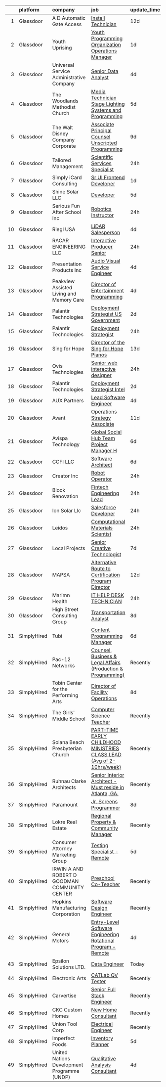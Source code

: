 

|    | platform    | company                                       | job                                                                                                                                                                                                                                                                                                                                                                                                                                                                                                                                                                                                                                                                                                                                                                                                                                                                                                                                                                                                                                                                                                                                                                                                                                                                                                                                                                            | update_time   | location           |
|---:|:------------|:----------------------------------------------|:-------------------------------------------------------------------------------------------------------------------------------------------------------------------------------------------------------------------------------------------------------------------------------------------------------------------------------------------------------------------------------------------------------------------------------------------------------------------------------------------------------------------------------------------------------------------------------------------------------------------------------------------------------------------------------------------------------------------------------------------------------------------------------------------------------------------------------------------------------------------------------------------------------------------------------------------------------------------------------------------------------------------------------------------------------------------------------------------------------------------------------------------------------------------------------------------------------------------------------------------------------------------------------------------------------------------------------------------------------------------------------|:--------------|:-------------------|
|  1 | Glassdoor   | A D Automatic Gate Access                     | [Install Technician](https://www.glassdoor.com/partner/jobListing.htm?pos=123&ao=1110586&s=58&guid=00000182627fc4019adf16d58bd70a6d&src=GD_JOB_AD&t=SR&vt=w&ea=1&cs=1_b8b805e9&cb=1659509917150&jobListingId=1008020092962&cpc=D01F56F24F237C35&jrtk=3-0-1g9h7vh1a2jq8001-1g9h7vh1rih6j800-3c6a8b0579b8cda6--6NYlbfkN0C2lBC5aHR3KHRWNGtrUqsP20OqZ4HgJjdA_70_qPga67KnNcC8fU6xtignYEBEZDjno73EhONzNUZJs0896e1mMEzaosnYD0zjxxjFf1F9sBFH6EO-uLrKqGHSL9H3eh_ubR4vyd-Lxqk9OLnASDvNilf3WC0MbuEXhXesZlcbo3vgtDG2Rwm6544fJo5PKJrSkPsJSzYnWJfAsG5A2jqRat-IRUefU-2QHnJL_5ktdJFS7InddUBuLbRdf1XE8d-EmL5l8gt1KF1daqqnHjYXISkANBg0SvxuzvBY6s4C_mZY0o21aIBI2jz4ld3AJV3geNQyfP2iTFegScw-tY4Jn293NJgYw__VbU5brQmqtZNhSLdd0zzsaRI3MqmEYnwlK2yHE7iIC0ATsZE_mFaaQAQMdsiDuMXMPw02ymTrrdLlIHyh8b-C0Q-gd7oBgiGv4pk0RKJC8BEdAG19VbK14L2uG06uGmE8pfT_7CBePMtU5Lj9z_b6xea-k3CXtGg%3D)                                                                                                                                                                                                                                                                                                                                                                                                                                                                                                                    | 12d           | Redwood City, CA   |
|  2 | Glassdoor   | Youth Uprising                                | [Youth Programming   Organization Operations Manager](https://www.glassdoor.com/partner/jobListing.htm?pos=120&ao=1110586&s=58&guid=00000182627fc4019adf16d58bd70a6d&src=GD_JOB_AD&t=SR&vt=w&ea=1&cs=1_de3ebfd7&cb=1659509917149&jobListingId=1008043477150&cpc=8AC01DCC8FF2DC38&jrtk=3-0-1g9h7vh1a2jq8001-1g9h7vh1rih6j800-cf76fa74ba1722bc--6NYlbfkN0Bo_CM2a8GgFIiw_-9fb5ug3xmG_MFCzpxBl7ntROtVZY8vaamdbhFsrSRPak_M8mo1uHaerlO33HVM6UwwhmOR-KcDibore0V6s_mXiwv86DuIG7pNa3kYdmu0woNPc8C2zlS7HNnoNVSUiQNq5OZSe-zoVbtbczaQKi_6-82uD989y0ANBnHZa1Ar1uWsJcz77eRkWDKbgzHwaNyC-vgFtyw0yoKnbAH0OfIhJaTHCdaAJM83i-xI8Nnj0o0BNUVs9YTTq6M7mbWyFzkPwcIVrFSHfdDRrjR4c4FiEz1ryuXQVQD1gx9SwPsFAZBp8jZPpWIyWYsS7rmk9kPieFS4UTU1bRqrSd7sJzbLlTWGS6r-AvAGQpbP-mRwk6HDkUWHySp3YXLc5GoHTkV2aofAFxP-ypkQ69EloA15ghE-2dLU7k5SUkyy9814YQps_zohl6c_EdnGkYhBlZ4VyE4hmdi4BVQqmsqW_DGW3pboEu7jLimCeti2EXBWf1DD891gidA0ZOIyBQh1F9hIy4iHVE-bv7tHK4CpTvPAJYt4LA%3D%3D)                                                                                                                                                                                                                                                                                                                                                                                                                                     | 1d            | Oakland, CA        |
|  3 | Glassdoor   | Universal Service Administrative Company      | [Senior Data Analyst](https://www.glassdoor.com/partner/jobListing.htm?pos=124&ao=1110586&s=58&guid=00000182627fc4019adf16d58bd70a6d&src=GD_JOB_AD&t=SR&vt=w&ea=1&cs=1_724fd857&cb=1659509917150&jobListingId=1008038034724&cpc=0A88B0016E52E137&jrtk=3-0-1g9h7vh1a2jq8001-1g9h7vh1rih6j800-70a828d303e25a71--6NYlbfkN0AxWJaOxup1ltRTNb35l0jS0mHaW0x_KxLb3n8oTaWcCUWa4D1v1sOX95LNX-T9O7vwodMkNkhOW_pS-_enX2JA8GlFV_P6GRKMLPqhM5DkDHdhp8UO8PAy6hBACE72pCOLyQLVfCSeyQVJFrJFuQjcdt-aYuST9uc-hn1wWtfMKTHVc3tCn2Xdq_aFzDgV3_QE9VIKNKstQmvrL67N4Ez_ka-D70VOxFQi96pOicdcTWNYZ1juC-1v3wzysAhsNtMHozbuI6gYA3Jwj4rVlZo13XzIXxAs4dDAT4hRopxDK-_qDQvQISvgajagkgg9duGbljVo4OY05kfTH-ZYMttkFuAFfcS3g3a_qjhlEagNwXlf_EI3sMPJH3I1odiKr3uoWUZhWk9oWQmB3M7GkyOpKaRdnfoxhxygbeRqES4S6dcG_YtowHIdvz7uY9XNAHOI8r1i_GoKEr23SzX71epeQg4O9l3nWNeqqEhTINaCandCrbslzCMGWGxKhvNFSCiC-TxYpFzsrw%3D%3D)                                                                                                                                                                                                                                                                                                                                                                                                                                                                                                     | 4d            | Washington, DC     |
|  4 | Glassdoor   | The Woodlands Methodist Church                | [Media Technician  Stage Lighting Systems and Programming](https://www.glassdoor.com/partner/jobListing.htm?pos=104&ao=1110586&s=58&guid=00000182627fc4019adf16d58bd70a6d&src=GD_JOB_AD&t=SR&vt=w&ea=1&cs=1_01d9d8f9&cb=1659509917147&jobListingId=1008035939359&cpc=7F162D03C43CC24C&jrtk=3-0-1g9h7vh1a2jq8001-1g9h7vh1rih6j800-3c3781e66ea6b24f--6NYlbfkN0A69rog3wbhWlyMHNNLi-MurwGnyV1Ihjohzov-eYlItR9pV6sQMZqKFFEsh3qCktl3fmdIML9cSYDZ7hGpvIJe6_rY0T5d_h49_rGN4cQeS8TyLhMqU0kt19N61CYvUVDRqQ_suTnFiJlqjTRPBFDNrIngQGTojrNfEHuOXaMdI2_o5YpXbbCfY67fqxQPcyMvoGyXtwRlRXziYSmfoTaqui-mnTLo8lxud_RbbUCBDxwqs19hQFJ4ceN-Q7NkpIUz4dzffflK44p0rIilh4kAdbI8x8Z3c3DIrFfthfq-5n-wprlGKEYtNP_mVNmxWMwAcH42u4lzC_13qfyI8pz56M0mvClgKlR4gaBdX0QN9X9JT9SlxjysOf1hOSrwbOz6ZNnlIuPo1gqmpxnhv8EmJxx5U-lC3CHxxOOocVUejDKxx-q9Les9ybqH1ofEjTvUQbB2UF14S7cxRIK8V9wFI9miGC0rmRt7lKUwJFb7Hep9xRn8t5ePGrNV0CSoFAoEE8BAYBNnQW3ikPFCzxST57h7pXf3vnC1uwJa-dFDtQz8x_x-952IS7Q9uRZFxjM%3D)                                                                                                                                                                                                                                                                                                                                                                                                              | 5d            | Spring, TX         |
|  5 | Glassdoor   | The Walt Disney Company  Corporate            | [Associate Principal Counsel  Unscripted Programming](https://www.glassdoor.com/partner/jobListing.htm?pos=130&ao=1110586&s=58&guid=00000182627fc4019adf16d58bd70a6d&src=GD_JOB_AD&t=SR&vt=w&cs=1_b446a37e&cb=1659509917150&jobListingId=1008026161307&cpc=AF1E4A3695F490BE&jrtk=3-0-1g9h7vh1a2jq8001-1g9h7vh1rih6j800-9abefdf2b4f56b03--6NYlbfkN0DAFTyt7pbDCC2JPO79CSdi1dIb81yjczP5qsKcZIxgiYm3-7g-689UEQatzShMJRWvqsjrW1bzG61LvsDhXMQgAJPL14pvv-BWxg3ghOB_mYdqFhNLO4TxOKWEp_XZzdRlR2WnlhOU_NbZJnAAmnk61e1M6BXN5tb1mL4k4pITkLs4u6sU9FdejNxpF25G-dCA-2jFAr0Lbcxu3sWhZK7HXwjvdCACTEMuZsdumYfcwq0XLlIjmufli9eww7OYwC2l7z_boDTmev9YC4vradpSSV_CJhUH5tiC7NGv-8B0rKr4pr0o14Vjfhh8VJi9Pu1ZMzgL4wsiZMcaNeoT8dxj2_F3IEXl1wl7zrCqwzhV6oRUJKjPA4Rv_7jRe0I49cDwUhlDY79jjBi18CTavmU_veRsz8lO8SHAKOvZYQ-A_CocDbLRKo7whI8wzSIkDMU%3D)                                                                                                                                                                                                                                                                                                                                                                                                                                                                                                                                                        | 9d            | Burbank, CA        |
|  6 | Glassdoor   | Tailored Management                           | [Scientific Services Specialist](https://www.glassdoor.com/partner/jobListing.htm?pos=116&ao=1110586&s=58&guid=00000182627fc4019adf16d58bd70a6d&src=GD_JOB_AD&t=SR&vt=w&ea=1&cs=1_a8994742&cb=1659509917149&jobListingId=1008047567297&cpc=BFE8C4BF51BDD557&jrtk=3-0-1g9h7vh1a2jq8001-1g9h7vh1rih6j800-2c28395d2e72cdf3--6NYlbfkN0DI_pqscLjs9LkB0jlO39g2s8RE9SCHTdataN4HV1TulM7Ds4Lr1PIsj8PKDgrJ92rO_jHlqNmsrTbYUSuqFEaWPvSl1RIbl4eBSbMv6eE60mDjloOP5rrMiyPoI_ARNJaJlUR-A58A3G6TMqF4nnJ5aP0y02xqAjpQ7U7hI842Tjc1nPXio7l6GNfZIuTtz9m706aZDQatEGqLOqk55q52Fle6CVrNCy0ZMxQvHcurIPdxA2QYJKtQN97QKfjICBDgoL4-dmXUuSzAxMpTklaE-TX62wYQtyV5B_arEKVDljVJnmorljCoqzu5Now_C8Uvks3AgHvk7X_gGABYQl4hqWAWbMnSd0Vhms4uuudBFrym7-aPlWXQb1P4sHr17opQAPYWRx6n-FQx2YlX4SnB8p8WRl0p0hGRRCo0pPqATsvOrhyFMVwkbWfGy1yPGVxtPOUdVTwaEs1V-iYDAYyYKgitrPQeDFdNHxO4lC0hQbYvC8tnP--NfDDIyuIcncMgQUSOS6yV6oTn8bTEVwcAfYj5EBPEzEbeQySdSk-nrg%3D%3D)                                                                                                                                                                                                                                                                                                                                                                                                                                                          | 24h           | Norwood, MA        |
|  7 | Glassdoor   | Simply iCard Consulting                       | [Sr  UI  Frontend Developer](https://www.glassdoor.com/partner/jobListing.htm?pos=129&ao=1110586&s=58&guid=00000182627fc4019adf16d58bd70a6d&src=GD_JOB_AD&t=SR&vt=w&ea=1&cs=1_34bb7ec0&cb=1659509917150&jobListingId=1008044851554&cpc=84DBBAA61F05C438&jrtk=3-0-1g9h7vh1a2jq8001-1g9h7vh1rih6j800-36fd54b98f5eff51--6NYlbfkN0CdcVd3SDA1nO7RkKTAACmPV4xEt72Vls8LI2dqcgyOeKwvX5o6H4TlZ903e84lFFpyHHbiNT6PRAX_cQk6aVXNxTV3ozcTfkwC00XgFAU7ZrDQJVmHi2eEEP5mHQLWPTM-LMMkYklmA59eT7VCEM-Y-wcq2Ik3mvBQxPd7RTaaSu1b3EaMyLhGv2y5z2-s7B_sAL42k7ZF-42HNwkZ7uA92EffrGbvBcKYVwBTaY2nppMj2NxeAFvnI9PScazt_Cb71oTYqUNos1zHaUYwSAi1Hhhbd3v6wTFPovL7bLa7w1DViC8Qm7lsvx14X5vOcfitD4CJhJ9hQkgx8AYccLaWTvJkIkz1o-zc8X9ruE-1CEO-RnpUcT--fOW9ozVKkN0aCZVe7tissoQlbB7-WpyjX7ibl0wDRbwfbLfsm2HLyrqHjegEVAdpVHDQt9XSwxD-JaD0zqSbSxW4WwpZGdQ7ww33jNarbUO1uacOL22UkBKkDTgvbUsarDjfJpquk7A%3D)                                                                                                                                                                                                                                                                                                                                                                                                                                                                                                            | 1d            | Remote             |
|  8 | Glassdoor   | Shine Solar  LLC                              | [Developer](https://www.glassdoor.com/partner/jobListing.htm?pos=111&ao=1110586&s=58&guid=00000182627fc4019adf16d58bd70a6d&src=GD_JOB_AD&t=SR&vt=w&ea=1&cs=1_dcf1f602&cb=1659509917148&jobListingId=1008035838005&cpc=BE7ED86EB2F099E4&jrtk=3-0-1g9h7vh1a2jq8001-1g9h7vh1rih6j800-1c252224286639d7--6NYlbfkN0ASjmKFbQI1JIXg6QpvtwSoE6rrkMr5iJeH5QLTPbtYrrbmmlFZbYbqLJoJHkyZeGlzZbl2AQeGhZY-mxeP5OYHqEfg-cTdpkvKJes3fIfbxkmMwbPU1AL7SEZLw63UPoLQ85jOdtOjinQBpB7QxsBiSAfAL6u4-y9CQaCatcisY_w0K2SR0X89AicrObh-mISjyegRtM7lB_myDjhOfh9L5Uc1LDYISLNpWaGTT94G7gl9pnYMr_et7uPhDhQ4tExy8xUjL4AJMUjyCnHIZoks9fyzlePy2W9rMHhwOeFyo0CHk-zsZ3d-PLlaLbOYl5G_9O5RWZJ5_u03Oy4_TGIShiNFCQT6wOvE49MYZ0RcybNFrKnpFdJ-tY5bKb0B5LS8FRYD1sQDtofMcuy9AxG1qugOEUIZyKsrj2bH6VuukMgNi-iVNPFvIUK-2sO_AprhVEb6oXbTpht3LXrzVsDBHLXSr6U91sUOznaYlsHt-_I4GAwTk4Uk)                                                                                                                                                                                                                                                                                                                                                                                                                                                                                                                                           | 5d            | Rogers, AR         |
|  9 | Glassdoor   | Serious Fun After School  Inc                 | [Robotics Instructor](https://www.glassdoor.com/partner/jobListing.htm?pos=127&ao=1110586&s=58&guid=00000182627fc4019adf16d58bd70a6d&src=GD_JOB_AD&t=SR&vt=w&ea=1&cs=1_af3ad017&cb=1659509917150&jobListingId=1008047383975&cpc=A938E184CF850189&jrtk=3-0-1g9h7vh1a2jq8001-1g9h7vh1rih6j800-158ac24364a28c3a--6NYlbfkN0CDsY-q7dvag5XjP_DEKFFqcl2CAeA-SUrvU4O-kQ0gCzReApukiskO_ImZQ8bslZgCEVIEPoP4B38Grn1Xuoa2yhM5Ha6DMfOO5pVMeRjTCG2xyvlDn2uLUFM6YENDfnjW37zEVudoY4bOzRjlLkiSX3iUpATXl_cHu7VuA5VrA23YYdLTytLynSc5uQ3HyIyXVs1OlFvQcOynCbrFdS4n5sAvySavFz36EOu4NcelPUBRRhaMyl4YV6vPKlxbRWTzcVPYYZSySOORaibWTIOvW90zHmpNMIqUB09a_0xwCTJ09e-YvcU6796Av-X_EJSsddpzyjZqO3iuUd0T-bgRtWK7OupPcXgp5scxD9MNuinHICogJeb2GmuQrUMxCRZHDnYnfM_0Jcx6KerqPsqQWeEYNZqLBdv14RJLQ0Iym6M5NlXqCdsTv-UtmbfSUzfxMyZ4AA1JskzB2t54xecrcDaQ67yLxGSWfjaBSuNpGFvRyZPitquuLM_YkFWgagq_CD9gFkjTBg%3D%3D)                                                                                                                                                                                                                                                                                                                                                                                                                                                                                                     | 24h           | Queens Village, NY |
| 10 | Glassdoor   | Riegl USA                                     | [LiDAR Salesperson](https://www.glassdoor.com/partner/jobListing.htm?pos=103&ao=1110586&s=58&guid=00000182627fc4019adf16d58bd70a6d&src=GD_JOB_AD&t=SR&vt=w&ea=1&cs=1_e3c40368&cb=1659509917147&jobListingId=1008037652983&cpc=76F449EC3649FD14&jrtk=3-0-1g9h7vh1a2jq8001-1g9h7vh1rih6j800-f8fd80dd83c1b1e5--6NYlbfkN0CzcDFs8cjNZITHzPaspPYUdxCTppyanGLeq-qEeiOFHyq_4nHmCFgtSM0dxRo30Hx5No0XPUzyULVyOXyxx6YvUDiWeBqxFkzjKKDhDSOmwnyIFdMzd8rCdKhv4o7eazoPggrFtJ_N2mmnZCBn9MPVRckS_iepV08hfaAnKSfsnf7bhh9zQpgoboPJpwcRpkkWxYcJrV27REDGOrA2HCy-NZbmbSia8CzcUl0XHBdFJXnq1Nua8H2lKl-H1MG0nOV_AEdzh82YZKxvCbS1sE8cSZ1SWEzJTsQwlQ64crl3yHjn57-p1hBQV9CeokVwdqN4JyETzGf1BXOHAaZj-qAihjNRMAqdn6PLkhnZKpT0Y-OCT1fKjeG3Z1mlG9lC-hulCpEnJmfANCFY-7Jt7rfrF5kJ_MySj0wEJoqDXpHyjutfqbhf_EpR1P8n8G0_W6uou0Jvs-mgWqxhWndQp1vij0TNw_cpfrkLMGHQkQxOJxwFrll9sJScCzXwAkwSzgw%3D)                                                                                                                                                                                                                                                                                                                                                                                                                                                                                                                     | 4d            | Winter Garden, FL  |
| 11 | Glassdoor   | RACAR ENGINEERING LLC                         | [Interactive Producer   Senior](https://www.glassdoor.com/partner/jobListing.htm?pos=122&ao=1110586&s=58&guid=00000182627fc4019adf16d58bd70a6d&src=GD_JOB_AD&t=SR&vt=w&ea=1&cs=1_e5bc375b&cb=1659509917150&jobListingId=1008047990645&cpc=39721386339D0809&jrtk=3-0-1g9h7vh1a2jq8001-1g9h7vh1rih6j800-03f83b8a66f51556--6NYlbfkN0AxPkrTPsDcA4ai02pSBbiRRK0-Ba8d9G9mYfWaq0SB0fS36dcvke5hg31lpHKocpHM9zQiWpcyLQ0Bt-PXrOB5cyO-exnxLflPeOsfyAyR7wqRHr3pD01NOAkNm7tjQX4gLWvMru3fmS0rnem3x_i4gCh9e9HIKe7rgBnF8l7-LqScajB-F81OQFB8unR6aEjwaZmnucw1bWtM7Hm50Mukn_D0958xA6SKoRs4XApfRwyYKaMWdmR-r7uK8SrIokBK5ZwXrIhd6hYg1OkzmvsN-612tj2YsctIQQsryRBPSKfb1KT2bT-sGsdWyVRJF5-m1ZylL0NrYkEE2bgW_styOsFnf5fXhQUMvAb6Fp51XtscoFuPtT4kLzF_WFsYbIZW26aKSKEwB8vGeXvqrDn3Eysy1OahYtAd7tWcBr1201vnBQzwGeEPUcZDguaaHACFmEqGBVuSDHE0zbhfqAsggMlHDK-6wjZeKML76Kq_WwxASNnqHkO1GOb8M7tAt7pfeAHd75XNRg%3D%3D)                                                                                                                                                                                                                                                                                                                                                                                                                                                                                           | 24h           | Auburn Hills, MI   |
| 12 | Glassdoor   | Presentation Products Inc                     | [Audio Visual Service Engineer](https://www.glassdoor.com/partner/jobListing.htm?pos=110&ao=1110586&s=58&guid=00000182627fc4019adf16d58bd70a6d&src=GD_JOB_AD&t=SR&vt=w&ea=1&cs=1_33b2f7ac&cb=1659509917148&jobListingId=1008037742205&cpc=B4454408B5C4E155&jrtk=3-0-1g9h7vh1a2jq8001-1g9h7vh1rih6j800-7483a12ff3147225--6NYlbfkN0DukAwDndutArnS8OT3znlJ-TW2KpK_7rZjO0LfXc6UVBiO-8LSPHd9T5AQHH9FBC2Hia1M5AsGow7jNLPnixP_RiNXVt6lO1Ar-Vc-Whbz88lhJNklJkN-esYUaDKE3tk-hiefOhTUb5OdSkIsdlVRxD0jRmZeh12SCboATi7un9Q5PaXPWBAtbi8RLo2m_6SmkDCLXkTPfjUNGXUaEtG2xmIujtWLIqC4NzKQFUHKzrn0NwV6w1SGDSaCMO7FgO36ZSxBNw3z9WIlFyL3Ahg8a9qqHdXlz2GARNBoZroNtp2W18C7pEKbf1l1ay4LBZSRChwIIGjk2dPIeaOPFn6KE22tOqaxw8WFrux0XH-Nt-3bCFn6F_P_YO1WecHLigd1U4tj5r1dHLf4DhZGqy7mB0zX1uY0J05NAO0eIDyUe95IQAUpNGTYMlOgq8Z9viuFVYjLC1JIvwi6P0DZOve63GWbsA26ySo7rLA14YBjpP4qED-tMm5z645qf9FgK5_0vw2o49oTTKMlcdxqQH18)                                                                                                                                                                                                                                                                                                                                                                                                                                                                                       | 4d            | Los Angeles, CA    |
| 13 | Glassdoor   | Peakview Assisted Living and Memory Care      | [Director of Entertainment   Programming](https://www.glassdoor.com/partner/jobListing.htm?pos=125&ao=1110586&s=58&guid=00000182627fc4019adf16d58bd70a6d&src=GD_JOB_AD&t=SR&vt=w&ea=1&cs=1_0995548d&cb=1659509917150&jobListingId=1008037937765&cpc=036CEF58F9688075&jrtk=3-0-1g9h7vh1a2jq8001-1g9h7vh1rih6j800-8214173974a2fe59--6NYlbfkN0C9UPLgh-R3mmET07zpLuNN2EynznW5rvosXwjQjnD9Es17_ILsTlNGiK5_A8-Tm8syykFpNz0tAneRSBBiMIGyxHHJiKqzd6CsIEMCxj7EOZlehnunn5VvDUDPfwL3iyd0wxWliJcDsXiFGMM_dhLr-ygIEmZFaMqcEur4wX5yhk-KUkEIbvSKZ53fkMJkJ1ZRS3aL7qfKi-aTz8m4XGggEPxw9JSsh-U6sJycjCJczUEvbk0eAVwaa9hygVb3w15lHu4phVd1_6cGwqrz-0gNhcgEfG4ewi12WdSi8dgZHPwNVmvEOxWW6cT_b01VwXT_pZZC6VLCOulbm2ZW2adbkL8-A4aFmTOLfQtekKqO3Z3W-eo872p47Ogq_H0kAN_KFaNpSzagumsz1iQh7f4uxOvr-epChmt_zqlznKpwTmOAYc83RfrJoHAgwy5XqFN4bKk1QGDed5EiOt2yYAcPnTm7CovxLejwW6xC26M-rPnkkWAtifLwScCjp_fHD43u7RI2PDnm-dkuyGB93fYgOi8DTA0jL5_k_hM9Nh2-dyv7IM31VTp821jbyZ8LY--1zDOoS0SE9CU9bVRmgQxCYeYr5WWr7gk%3D)                                                                                                                                                                                                                                                                                                                                                                                               | 4d            | Aurora, CO         |
| 14 | Glassdoor   | Palantir Technologies                         | [Deployment Strategist   US Government](https://www.glassdoor.com/partner/jobListing.htm?pos=126&ao=1110586&s=58&guid=00000182627fc4019adf16d58bd70a6d&src=GD_JOB_AD&t=SR&vt=w&cs=1_2ebd5c34&cb=1659509917150&jobListingId=1008041781846&cpc=F1F9710DED3F09F8&jrtk=3-0-1g9h7vh1a2jq8001-1g9h7vh1rih6j800-fac169234b8df089--6NYlbfkN0Brd2bbJv--kwJLf5E6dthOUocw0FyT9949Kzz66cUevmgVuLUFWYj_oOBcuZnSDrMTUXpx3OjsEaxOhAd8-hZmIQymKduIsl-VsRNv2NWlPAff_WK4qzWLlWHAfli9LtuZvcy2vN5MoOX4q59zC_LtJRZStMJXU2noO_MZcBJyN0yIYvZ_eyQtxxE1OLa_OzKztZ7UaMGxYuORWuI-yynnVvNTgeZqkZl-73o-Sd6_p8F8tUWA80njDSDvLtG0p-m6EsYJKzSRzC5V0yLXPwg-N9kPl8SzodYI3r_So3iDjQ5TC7ogVm7aFKc8KxMhGfDihNtprWiK9necsmRb4atYpeaPWRz5Lmdu0tlBVNUHLKPTGt1C3B4XfRjpc7V0Si57ujAzfsEnj5ve9cahjTVkLs8EQG2P-h-V4fZJJSvIy0jMpO4nEJyfRe5T0w-W2vQ%3D)                                                                                                                                                                                                                                                                                                                                                                                                                                                                                                                                                                      | 2d            | Washington, DC     |
| 15 | Glassdoor   | Palantir Technologies                         | [Deployment Strategist](https://www.glassdoor.com/partner/jobListing.htm?pos=106&ao=1110586&s=58&guid=00000182627fc4019adf16d58bd70a6d&src=GD_JOB_AD&t=SR&vt=w&cs=1_bbcb4152&cb=1659509917147&jobListingId=1008046819208&cpc=3794EC2BC9A3BB0B&jrtk=3-0-1g9h7vh1a2jq8001-1g9h7vh1rih6j800-50d750c9572c751c--6NYlbfkN0Brd2bbJv--kwJLf5E6dthOUocw0FyT9949Kzz66cUevmgVuLUFWYj_oOBcuZnSDrMMxGoILZ36Vx7qCZjeM0NpWK1XxNWY-nJZvjTvFXlD0h3BJfuxR7SCrOiyGSjdTvZdIE0yUeqmY566zZgPPgruKhmiwBjHs_o_dBbX9IpN2HHl4EfYt6cE0xCzgGCoGyzeSUWyrvIYH8lNkVKxSv85l6zqhkM34lAvxWNHExs0JjB5dC4mmf70HZ_Sx4RTbHQuGyg2vYhbxnmrfzTVNwP1riPPwr2YoGA2jBYgWyNGA9xP9OQ_A-lKYjsEfq610USOLyI8QPgAScGELkKbkftCAu5ANrPV7QqvwoerzodMixJULdVomWW5U6QNpvNQdMxQnMFrfGdPUx7liT73EIXhJVdnlRjtH9yNgoQlV1NILrZbfbFRKw9bO1deJb_S4Mc%3D)                                                                                                                                                                                                                                                                                                                                                                                                                                                                                                                                                                                      | 24h           | Washington, DC     |
| 16 | Glassdoor   | Sing for Hope                                 | [Director of the Sing for Hope Pianos](https://www.glassdoor.com/partner/jobListing.htm?pos=108&ao=1110586&s=58&guid=00000182627fc4019adf16d58bd70a6d&src=GD_JOB_AD&t=SR&vt=w&ea=1&cs=1_564e10b5&cb=1659509917148&jobListingId=1008017393270&cpc=B7469C7A79480C49&jrtk=3-0-1g9h7vh1a2jq8001-1g9h7vh1rih6j800-ca6d49a00e9fa887--6NYlbfkN0CAfHXrmJVe5lfelMBu2aCoiJ4YvGmzvgw5vyZrlVgCWy2JJR7vRB-RExh6gy6EA3H79quSZEnPK1Ri886O49L-nkDtUE4VOm1X7M4_fDGxqUXZZs7X1vjzhstBCfFzqOEdSzW-QCxL6spfr_M36IiB23bEy3Asv3yNN7wWlKaQPdN-wPGV6swz_jJTLkDek4tlnt86ICrcPnzihbaI93uk7xDbgAVFG5OvYpLN_IEOMQtaIAv-3crmbYMVh1VlY-uCu0ppGryk54KOQ7dmwA3Cw7TcaUCkIdeHCZ2HjzEKfPiItO_HB9yYzU5r3lNVwI8iPKHJfEu8tM4W7CdNbcauNEHoxOKT6prhvjh0tkoNmM4rb5Me76Zm1rSGjCtXNjWZz3mDZ92SVKQiU68lV-zaz5ESsmOHSJFUl-9E1WfWxUl52nD-uLOS_wAI4RDtcbtNYehr9hKxq41IEoGHWX8SdHmxjazDPRk8wSxOr-EGS9cPiBbrgj-H_7NyVt2vK8IBxsdpaKfZ6A%3D%3D)                                                                                                                                                                                                                                                                                                                                                                                                                                                                                    | 13d           | New York, NY       |
| 17 | Glassdoor   | Ovis Technologies                             | [Senior web interactive designer](https://www.glassdoor.com/partner/jobListing.htm?pos=128&ao=1110586&s=58&guid=00000182627fc4019adf16d58bd70a6d&src=GD_JOB_AD&t=SR&vt=w&ea=1&cs=1_8b215646&cb=1659509917150&jobListingId=1008047821150&cpc=AF02A54CD0F60729&jrtk=3-0-1g9h7vh1a2jq8001-1g9h7vh1rih6j800-064934ca5a722668--6NYlbfkN0BAWPzMJeQsgw_Gn9QI1w0m94ENyfl2lnTKoWanLfvJ_CgcRP7isqiwrxH8b_UrLJzGt-iADoBBcw9BAby3eawkwVldU-wIHxKjxn4uHxRSR6l1y0uJtZLQ81gribIcf6aTKcI0UWuyNAuT0YImCpwur-Csr3DJ3RHNzDWwiBFPKa8B07hELOGTAqevJfWCm1RRSRBBqha60wySz-3PFwBWnkuhj2DlqhRhBEzloRZljmxhS_zNuES1z_fR23nTkIdTQkn4FMByzSdCuSMxSTYVkQueoYrCyzZ1SHhXf99OCWOI5rSEj52TYWKFtcKC8jOVhYDiKtbE3Y4GJxyLWAkFi6SOmsK23NoWJF5lD5FISw7Z76JAgNfBclQIAqemEivB6u8_tf7PsaMgb4DRV6gSOec9GRvLHax-rDLqjFjDm2f8fcRTJmDyzyHGWB80l3zGu-vjrTx5IwSLGbMKutLZUEWh2zX28yJES2H2u7Nvw5HynV8Y2UinuMbrXua0zg0E09OnBVt0NA%3D%3D)                                                                                                                                                                                                                                                                                                                                                                                                                                                                                         | 24h           | Remote             |
| 18 | Glassdoor   | Palantir Technologies                         | [Deployment Strategist   Intel](https://www.glassdoor.com/partner/jobListing.htm?pos=117&ao=1110586&s=58&guid=00000182627fc4019adf16d58bd70a6d&src=GD_JOB_AD&t=SR&vt=w&cs=1_762434e4&cb=1659509917149&jobListingId=1008041781873&cpc=9BAD89CD83072753&jrtk=3-0-1g9h7vh1a2jq8001-1g9h7vh1rih6j800-51a3679bb753de2e--6NYlbfkN0Brd2bbJv--kwJLf5E6dthOUocw0FyT9949Kzz66cUevmgVuLUFWYj_oOBcuZnSDrMTUXpx3OjsEXHw5VIIhqxEoUIgfHyrGG1a3K8dIOzlpf0xjfUUMUi5PFXkQ2s6KlYFIRdowm1RGy5P1S8D5eKtBTvU5hZpTGpN1L-4W9yeL4JGzQ68F29b87k_yh99j6Pk4nv87HPjECejEICCN-sfvcyc0DavC4tJ78hrZVcVIyprc_5amtwRObjAsRPqn0IGknxfBKB4skB-z45NK2BwtmqB0vU8Oqlhaa1PfZopmfHufvjQkXGoAWmi739aEpVsWzHMfnwFKXJREW3V0UD1HWM5aJsjs4o7mVDkNnpnEFW0YHfztowgLQoV27ztMyESUVlXTVd-LC3Z23TEVLzuKhTkDTMh8DF5WXyjFc78vwEjPS_bdFbXVnmujNwdiFM%3D)                                                                                                                                                                                                                                                                                                                                                                                                                                                                                                                                                                              | 2d            | Washington, DC     |
| 19 | Glassdoor   | AUX Partners                                  | [Lead Software Engineer](https://www.glassdoor.com/partner/jobListing.htm?pos=105&ao=1110586&s=58&guid=00000182627fc4019adf16d58bd70a6d&src=GD_JOB_AD&t=SR&vt=w&ea=1&cs=1_abee4ca0&cb=1659509917147&jobListingId=1008037856556&cpc=199F2CC81DD7B3E1&jrtk=3-0-1g9h7vh1a2jq8001-1g9h7vh1rih6j800-00736ac1f506410e--6NYlbfkN0CO3DEfAY9A68AIVwcxeRGvQUfeLcLgbZIyCfLEHxv2Sbs6hLhQot6-mayWuRtlPIlOAcJfq4E5ImCgC-AdMONWMecYL3nTHj3SV6b5RS30ivW4XhHR4JYTYRnAm1k8l01QdhnaLiQ2bLJKpXtqoig80W15NBKlSLzNXXjOcB1t6LIGEmpvmsFKakF7mN55j2zsUPC7-N5kGu4VHczYtIYt6A1zJWGumGCcehf480M5hT422L-qSUS2s_pXn7z4IkyZzfXTvMnBiu1lLF92AmCi3S9pPZwrjcdUDNNJGTyUY-g0sabQBmEc-aRAp4K1tFrI2j9YyCwL5AIQuVM6DpWFf9Bn_96mVqySMY2uCp2vxQCftAVbnuQY6MCIx73UxHvn51mGlQYwPeLXtoM75dA9hMT3C2VDe3MDVuRjY5MN3xb2DwwW0-Ek4YTBEgF7xZh2Lu6J1XYfIRJPnAJA1czzuilL66Q71HNv7k4DotDQEiJ5QVl-1G-c99oQd9yQkXdKo00QEYJtpg%3D%3D)                                                                                                                                                                                                                                                                                                                                                                                                                                                                                                  | 4d            | Kansas City, MO    |
| 20 | Glassdoor   | Avant                                         | [Operations Strategy Associate](https://www.glassdoor.com/partner/jobListing.htm?pos=102&ao=1110586&s=58&guid=00000182627fc4019adf16d58bd70a6d&src=GD_JOB_AD&t=SR&vt=w&ea=1&cs=1_1957e845&cb=1659509917147&jobListingId=1008022965312&cpc=601A4E6CD41B5281&jrtk=3-0-1g9h7vh1a2jq8001-1g9h7vh1rih6j800-122a05f1ca7ee347--6NYlbfkN0CZpqIKI17rmnMxlDxCB_pvW0EeGFzdeY_-PYIFBJLTKQYi8CiI1s7TEPR0L9Wo4C5kWAHt3HioRwJPkOs3sqe1MX1l0torwpFZ-4eLNhRs_-OvJMUPB_i_IJUxqx7RUqBqA8BMBHpEpo231TGsTW4m1kxoj5MvDLzg3hXgQGvg0Ikt5xqPtEZJMnZ8CL5acpt1O5-jmDlizFlFiO8c86fYQGdj8_K-XIdAxqkUupxJ1MikUtGLYCWidJaz7Vpvn-6P-CzjjAYbTiieGzyoyNmNVV4DgSXkRDT65CSBcJQ9JtSIXnVFAGftjqFuTj0tb4vOC6Mr4erD8ffw9QcBSOF-ar92EJKs34soYG9RDb-HllXfwNBXKEaOQ-fHjDtrX4YsyRnj7QxNqiWUShQDpWHUmgrmtk2hH4vni3aHWfRAT0730YgnKTVC3RwJr7K2P5ok5kNElCkWqq8haos_m2H-WnjdRKgQw8P8vMqV-t8NmbNltP47ZeJbAiajBAWd2IWwyDgQUXIxKLwiYCr8wUMp0-3MOhpyDp0%3D)                                                                                                                                                                                                                                                                                                                                                                                                                                                                         | 11d           | Chicago, IL        |
| 21 | Glassdoor   | Avispa Technology                             | [Global Social Hub Team Project Manager  H ](https://www.glassdoor.com/partner/jobListing.htm?pos=119&ao=1110586&s=58&guid=00000182627fc4019adf16d58bd70a6d&src=GD_JOB_AD&t=SR&vt=w&ea=1&cs=1_66323731&cb=1659509917150&jobListingId=1008033578963&cpc=0AD9CBC11EB69ADD&jrtk=3-0-1g9h7vh1a2jq8001-1g9h7vh1rih6j800-ca58020218fa8d8d--6NYlbfkN0Dj2d0qKPEJP0fpBViK7V-TZwXvjpwqshPgAnSSx4qW-KrhPkyDM9HZN_F8jkueVAQVIbX0kgwf7Uq7r1vkSqjQsf_vjDSZxP6cyiiATwcYizfKi91So3WxH3VhxpjASm4pf7iKSWX__jVA-mHv6tgGH4eWaZ04tfSiivfxP3eu403-w5mNkwq964Vy7IjpBu_T_0bWe0fCWXbViSWuiMyDa1rXrZJoA5p5VSxafMCg5ktnLLvyVq8YXtNVbOSgSj4a7lI9BxilAVjXBB9fWGR-r81pcsNxf_7XbqvjMk8rofTRYgjNNr8dt_8myFexNLGJ6dT3_Aglcv1P3elnxFg6vlftQ1ry-ZIxbpPVCLeLIzOpaErvi44hAQ9Rv8G-1w5hWZlcbaZG_W1wnTremq_bTZcvOh5t1ugVpQpkflRmmhqyVhTHV8Frh1r6DnXsuWvqR1SCQ_eaCLJLVC7DXgrc)                                                                                                                                                                                                                                                                                                                                                                                                                                                                                                                                          | 6d            | Newark, NJ         |
| 22 | Glassdoor   | CCFI  LLC                                     | [Software Architect](https://www.glassdoor.com/partner/jobListing.htm?pos=101&ao=1110586&s=58&guid=00000182627fc4019adf16d58bd70a6d&src=GD_JOB_AD&t=SR&vt=w&ea=1&cs=1_1578952f&cb=1659509917146&jobListingId=1008033516781&cpc=DC9AC89B084A0A76&jrtk=3-0-1g9h7vh1a2jq8001-1g9h7vh1rih6j800-33a58b0da9c11f87--6NYlbfkN0B3byP8ALN1utLG_GEtRoO3lc8UURLltnMKB1ouwlE60vaMuYBNsjSP3SnxzwTae5mjJNnKPz5HKTAa66-PRYRKN3783c6z3lqTOtjOUod7oAnBWiKji6huVwdKwo4LjsJCrJf0d-gnAM1IZxzFsmcjCXPPh-sNbwWN6E7PFKrGiZ2kKIVDTzaH89zZebGYQBzhLmBTv_acmi6rsgiUtWzzUDyXhFHeDKLk2-2gp0kHnaHdol2HKYlEXZiye-tFCNfvhZyO6eV5O8bWuz0l196pcIPJT_2zFzE7ODLUyoCT4ypKyFGxHC6Bx7uiCZNFiLIvqDV16a1POXo21V3Qr5yML1-78ysHT21E1ncL-Obtpt7dJqTUfi5X6vvnM1WJcue0v9leY-Z4X5x61JOQd1s7NrY9CoMnmDG8CITo1DDey1dW6Ovjg9PUqQsixgumEbdp5H15odRbYKzmmSsGkiUftJMGzYTfdbeL47ssGxmdb87relyp58grEujlOu_FJl4%3D)                                                                                                                                                                                                                                                                                                                                                                                                                                                                                                                    | 6d            | Remote             |
| 23 | Glassdoor   | Creator Inc                                   | [Robot Operator](https://www.glassdoor.com/partner/jobListing.htm?pos=118&ao=1110586&s=58&guid=00000182627fc4019adf16d58bd70a6d&src=GD_JOB_AD&t=SR&vt=w&ea=1&cs=1_38045377&cb=1659509917149&jobListingId=1008047765839&cpc=BA15C3E50D27FFE8&jrtk=3-0-1g9h7vh1a2jq8001-1g9h7vh1rih6j800-b8623a066d380da7--6NYlbfkN0CmKmorZhUku_8R4ojQKsVHAbCLL5mPkHRZ6BfhAvg-LDCKKEa2pp6_rQpnZUvaNebYcY1_uOZanMPqNdGhq6DvzYS3ojPJQn1fBoTqUlPegQw0CgzsvYo6yZu-Kjapjl6aCcuWKZieYfr8sXBXV41a88dMK-QaU-ltqAT3yl3TzYrXioLmX0mx63DveWC721CKJYJVMYGad67JOTrzXO1RXLrUmFJ33nTcrVTkOuVeoIqPxWStgccxwwMDXOHpOSyU8XDp_w-5YDYE-s00_8xt4sVZIvaLbxgcjROtqn0O9V1Qqu-MYLzROaZtHMpMw0Yr4rKG_5aWKYDpyRCtXwHrpuDejmU8pWmV_ikvVkBXbVIC-hgKw7-ZKFjXV7_QQZGrx_JWXBYLvgtvPFajbPxZ4VX1EfuOOfJTzDfgBFA85BWRNkDi4-oVcEewg36a_n_BANlhHAPugqrdhwGcq-kfCcYsqq3QP389d-PEW0atpMP4mXPo_NP_pqircH6OLH4suQZS2ZfCQw%3D%3D)                                                                                                                                                                                                                                                                                                                                                                                                                                                                                                          | 24h           | Daly City, CA      |
| 24 | Glassdoor   | Block Renovation                              | [Fintech Engineering Lead](https://www.glassdoor.com/partner/jobListing.htm?pos=115&ao=1110586&s=58&guid=00000182627fc4019adf16d58bd70a6d&src=GD_JOB_AD&t=SR&vt=w&cs=1_e939dd5d&cb=1659509917148&jobListingId=1008048422104&cpc=D297ED79D8873EB5&jrtk=3-0-1g9h7vh1a2jq8001-1g9h7vh1rih6j800-707ecd7ceaf667d9--6NYlbfkN0DG4ntHtB_rMsnfhgmnSvK2brktLme1L4SiDeJjQ-izrVOLqRJ5-yjEwoYGp-nj3bW_V9Ay3m-CV3pewq_bZKW7pw-ITrJ1Lpea9CdlC6g1D2J5trEab9G4Kxqt_Y1vgUreRIch2Hrrkn0Rc2DouEqSQWkKeqGfWW-PTy3NxNGRWV_-rn4nm7HCDTGcoWMBIrbVbRkOIvkZA9XllCeehXCH8ZeSk-pJqOYYOYaEYez3ohfZwmtX0g1jIw-OL4w3StDDxy0X09zXX0kuYCg_7WAI5aygjhAIA9jVAxK-u7duzcrRMgGfc3khHUxBtGRVR4JI81_JQbEszjLOnIKnBobNYTULNz82wGK3OYMBRM72aQf0CPFLMkRUk-Lna522yZIKAPp1bGqWxVvbRNGuxjgKWwCRoQyEjpyLVP9Tyse1KFIZuV4fPmM29VPhAszvWyGG_MgtFjsQ2tb587LmfB1KPzCO2ZlaVDQ8hUIGlsbzQ5AvxLvG46isShw1tYK2UJSFqHomsRzjlVwYYodYgklgGD0ZXDVJsG4N0JYLqky3KcoPe2YK2YlcKbc2MaqfUORbY4eVada5BOqmThQaXxPWEjWJ6Zi3JwLi6SlkbEd1SbDAadR65ggeD6JLSFpR0DKIEA5IpYTDcDQz74Kyhd3KQcc1psX85xJipCXxyYg7FuJ8o3Is3WPAXEu2emkmJfvvD0qU7l-KpJhKwCVT_aPINpVbEsy2VptXOR4Jx3EHxQxeRnyInlSfTnT8ls6XnfOW1bx1wX9AkogOoWh3tSUtncJEH9ZbsarqSP4QJJRCir08WL7A0teahA1YMVDCXFLjCr_yhw4_tpQjrk6d3KC11PMhJtj4NcyfEg4667gp5PRby0ukFSBr0HcCQ_Fa0HpaCQ7uC0qIleDrK9g4av80bOwAbtueK0vZbSpW_TVx5RBFRl4E0Q7wmB-2yJp_KXlSg6CuFYZFin9BAqfGfTSeMQlZXeUbPra2zk30Wa_L7A%3D%3D)     | 24h           | Remote             |
| 25 | Glassdoor   | Ion Solar Llc                                 | [Salesforce Developer](https://www.glassdoor.com/partner/jobListing.htm?pos=113&ao=1110586&s=58&guid=00000182627fc4019adf16d58bd70a6d&src=GD_JOB_AD&t=SR&vt=w&ea=1&cs=1_f3a3897f&cb=1659509917148&jobListingId=1008048331318&cpc=6BDFADFCA66887C5&jrtk=3-0-1g9h7vh1a2jq8001-1g9h7vh1rih6j800-bb272bd4100d2d40--6NYlbfkN0AltJ253pYd7wDA5Y2c0vzit8wethq8AtlNTe4srNQsaMSwm83gZ-0Y3qYuMOX-bs7TY8EJiplqTtrEloU5oPidjOCpHL8jlAkbxYIJ0IYf3zbqxdxNhP919DMoqCwL1tZobHVk5tu_Y6mxfB2qOTGK2dwPIHHi3GGA1ZksF6zff7CP_xrwj_C-Jo93yHmqzmfmz0JNqKjC7zrMikVhrRMPQiFGVKaYUZIL7bYMbKFPer8WP_wH6975P6PXvsItL-I3Eszn0X7CWxx9OoLb8Ao_CpGPsuyRvA-4-Fr-tJ528GLt2eTSW_WyuDc63-OX1G_4i5Ajy3RWds5GRWu7fdFWEor7lNlnEepY0OPDzjB0GSeNxqn4hU5aDtWBQxYk7B-h8WtFCDwwnofJH6p4eTAbifzZxmokrMrzrRn421nROqnda73J3ni7Y9eqHzafbd3q_IUeAfYVeSCO_fKp35Me9dJDnZuHSPF-pNHgaXReaIX2SkhaJFFhUECvQ_bYd78qyrhbB9d2GW70YEY6TcqLPchTZUCaHm19r3W4ttyhWFHokd7jblBrCMR1kQgva1MLrxFV6e7abKhJqRvaObbR_mCmg1DJ1gLvqeYVhS9EkbJnN73OnlSGKl6XtWW6spo0IK8PQHJEUg1U27XN1u_-yX58plmxmLL_qISItCgoRw%3D%3D)                                                                                                                                                                                                                                                                                                                                    | 24h           | Provo, UT          |
| 26 | Glassdoor   | Leidos                                        | [Computational Materials Scientist](https://www.glassdoor.com/partner/jobListing.htm?pos=114&ao=1110586&s=58&guid=00000182627fc4019adf16d58bd70a6d&src=GD_JOB_AD&t=SR&vt=w&cs=1_c282e0df&cb=1659509917148&jobListingId=1008048617998&cpc=E1C07D31E98CBB16&jrtk=3-0-1g9h7vh1a2jq8001-1g9h7vh1rih6j800-e3e17703d498b80c--6NYlbfkN0CZUO70VSdYKA8PR3jfrSh5ljhqJhfDt0PzQCMubt8cRihWbmqO_-Ccw6DGinMZCyL8W00jxGAeX_wEDEda-gCPESbl8pUKuof8ZBla58Z5clkkDjP9MiN_Nux1ybnphBuKYMXaENfWjerhN_MvbOMqSHxP5lCI89bVbJwg9xqihXne7Alziz4r9SIWUOc-2Smb7hUqKGEVg_1sLlAKiagOU-2Jnu3ISbU7BxOu7NOZ2O592FSgjLaRtJEeXJpykOKDrW-V9NAVy6oBL8_ZMrxpi4k1WwaUEfqrSllA2-JZq4dPaAnFMu6d4LpSlhr1oCZyADquvKC3958bHpCK3q3rj2FNk5p6U03VDNzfJwWjleSWO76rIwQoxqwNBcWcjY8x5cb-9sfuqccdkb8D62d23SOzAjWQa194v0SoAPJ8D0yJXBL4p5-obaLU4RvDECJLuNanS2BT4Z9rmjFRsZtWjV2mzO2Yd52oRCBG3wENWe6VLp2XoqvXoEm4c2C5aENpLMoB27ou7mgdBXPui3f4jzYF3Fp7SXvOqat6KehipdRJN7ZkTM6G5lSzROEK_FdhYAaSEysPz2DmcX4pgroAV77SQog8T_JtgmtKlucH2r3Ntyr84k46JlXvbalOK8M%3D)                                                                                                                                                                                                                                                                                                                                                                          | 24h           | Reston, VA         |
| 27 | Glassdoor   | Local Projects                                | [Senior Creative Technologist](https://www.glassdoor.com/partner/jobListing.htm?pos=107&ao=1110586&s=58&guid=00000182627fc4019adf16d58bd70a6d&src=GD_JOB_AD&t=SR&vt=w&cs=1_4705d9bb&cb=1659509917147&jobListingId=1008030766533&cpc=678FF63AF7ACCB7E&jrtk=3-0-1g9h7vh1a2jq8001-1g9h7vh1rih6j800-7ede5dd989728759--6NYlbfkN0DG4ntHtB_rMsnfhgmnSvK2brktLme1L4SiDeJjQ-izrVOLqRJ5-yjEwoYGp-nj3bVcp-zOSJacG2uRSeSSo97QltCwMz4KkJjHxvKkLv3MiYq2Laa0s60JFBBhg_3Caonai5pk7iFsCXsPrIwPWJqmjH8YpBLKNnuoaGaXb3Fbbk_rdB-QNs7iEMGJMpJbV-zMG1Wl0EBSV2aBgtEWsk8FDOm3dy0lm6rKqXLQ3utpr1cHcoGxUdZEF0OWw93WUQRuVhFOKMAP-fKomF96lH-6n1Ew9dCwwYILu_8yuMFiRAL38u26qb6zrcOxKZAxmNtQDTmJ8WANoHK0OnMg4kHi23LiA0xcIiTrucQtJwLAtxIb-Tg83rn0r_pZ2p1Y9kCpil_I-QuOyVPFZFWxMs-HAG6w5n3QyT8uq2FV-_w_v7TnmZs7aNDy0kaCXDl0xdSmHWAs8dsXw3T0h0ONAikhW8zICuuDVeGp6Tjp4R65ilsVRjHJ_TCAZvQKchA2Ayezka2Mu85CtW38Xg7Mxx-ycRfYJGpH2vcqaJ0uOfJ9gWz-iQ5w3BYmMi3zIWz86hT-p7CYyAQXM-2ny6K4qW6w5AQZIJBplNga7QvJTXM2SGN92IByMugIfMRyUTN4T4o1vueUZfM3jtvEQm1SIbB6k7dx-j2f-dVkSuS0_ZjTmt76AcF3RMKZCL5lZ_KuYbAHgYohfA_yCWdqgMMKu02rc31Hz8JeQw6gELKOWGm_TxhB5s9_jSP4p147tq5TyDSOlyM6WqGUDdBPDhIyqAU6L_y4AFkHY_Swv4DmFU73_TNdEuXWWdFR-1r83drC06tjnzNiXUWFfDboD15rylzCLgz-pa9rVEZ8o9vnNgkEa5pjueri4evk6Ac2cfOf6LBgqdvRpDNuCTeqJhgQjOBJC3Ht8l1fY2N0aMQzKV-r5xv9yTlZNTMoMWQ059bqAghua1ci--p9Nd17SlD98aBYXLb2-p1jcvOy2Z-elZ2PGA%3D%3D) | 7d            | Manhattan          |
| 28 | Glassdoor   | MAPSA                                         | [Alternative Route to Certification Program Director](https://www.glassdoor.com/partner/jobListing.htm?pos=121&ao=1110586&s=58&guid=00000182627fc4019adf16d58bd70a6d&src=GD_JOB_AD&t=SR&vt=w&ea=1&cs=1_fc39e323&cb=1659509917150&jobListingId=1008019912859&cpc=7E69D0A57279CD4B&jrtk=3-0-1g9h7vh1a2jq8001-1g9h7vh1rih6j800-86756d759288ba8f--6NYlbfkN0DQo3WaWGoq_7nCe5gu_o3Ac66Lii71xdeCZTTsBdfKRFVGTMczM-ZXMN9CeRAkcbVRvr1jHmOJHfZn8yR5pYQpMPRjQ6dgBl5UOO_D8hVr1uqkehi3YxA1dftL-WGwTCXP5sQQMqhAWIyFJzQMgPJGcL44y-zWEagn743vcxrtpvdSBzkmfnlhnExFh6_lUvcOL1IpbteLdgHg__m7Ln0fsDcoe6klQ6GUNUTkknnjPDnMz47f3bZlou5Gy3RYh4wEjBMOPos8uqt8xnZKyCNxwumYc-bifzVK1dhIB1tHVVDaJF_YXjrwXhYUI-bmcieIVc6l1NughhUlhWQv0opGiPY-Ef5fdBb9mL2C-CEtQr6G8Mv9mnSn0tKub5sFWrBWA7iy_mdwA_OgsMOfVvloX6zeE9FFZKBYdid2Jhz1QddRgW5W8qVtPJktRa2HMpAfDZ6mNNFq-pMHZ7clC0j5CyuF1K6LlNVICqzLoUPh8_kJmD67Jf2i_c2QpNaR3ARU48aw4C6_xdE2RDse1gF_81ofx6BR3Pk0wUcHtFaV5g%3D%3D)                                                                                                                                                                                                                                                                                                                                                                                                                                     | 12d           | Michigan           |
| 29 | Glassdoor   | Marimn Health                                 | [IT HELP DESK TECHNICIAN](https://www.glassdoor.com/partner/jobListing.htm?pos=112&ao=1110586&s=58&guid=00000182627fc4019adf16d58bd70a6d&src=GD_JOB_AD&t=SR&vt=w&cs=1_8fba7d0b&cb=1659509917148&jobListingId=1008047687228&cpc=297CB4EAB7D64A33&jrtk=3-0-1g9h7vh1a2jq8001-1g9h7vh1rih6j800-634a2376e1ecd5e3--6NYlbfkN0CRF-n2zY6OxMS9gmfnqDWx7cUOmhwX_FgAyp0lkO0DYYOIiOFdeKV7t_yxHjYFrQVOtsHICtfX2nwY9UV2267owjxJ_0UOKUyS57SYc3iy8nhzSvvSgjP8vyv50lu4GTM9WeHF8uT9agZUdhoxHfA9XhDN495gRD41JMF0oyuZwZKaON_i3aLqwAIE9UsJp8utqXFrU8HCy71BAvlnR8WMBHOObNwiNJO18XbGJxMdhriFbqk8yxETloOt3tbyo5bqsdc7ShT4Sd6-0LZLDAXdfzJR2EO4mAB5Hvfm9LmXwqVGGiTDAqRok9P9btR1XYFQT-njqjVXrBYGsPjzzw5QCJUkh8aCTm2Ld_Bw2aiAnGP7Jpu_zWAJPol1SSW934dra1QIxYJ2IwG3w5m3sYXqKGkFuJomA9KVTTNoKnPQLSUrdADLYe0L_DPirz0zR-De9qLdN6IUVubilTkC97vmaXH1nEja_nIwXRtIkMZ8Wg%3D%3D)                                                                                                                                                                                                                                                                                                                                                                                                                                                                                                                                      | 24h           | Spokane, WA        |
| 30 | Glassdoor   | High Street Consulting Group                  | [Transportation Analyst](https://www.glassdoor.com/partner/jobListing.htm?pos=109&ao=1110586&s=58&guid=00000182627fc4019adf16d58bd70a6d&src=GD_JOB_AD&t=SR&vt=w&ea=1&cs=1_ba883045&cb=1659509917148&jobListingId=1008027937829&cpc=E6B95A06C1BC174B&jrtk=3-0-1g9h7vh1a2jq8001-1g9h7vh1rih6j800-83f94065bcd5ba1e--6NYlbfkN0C1qImHiEfErSQr_mLg2hpbAFDlWNX-J_m3rgUVNJERU0jMq4x52Mn_z2ap8mIszHoxCvysrrvBgNct5xfG8nwGF1sUxC4cgUZmEuPnKCA0b21qYfm_3cONhaIvRZvDXg0hkdlSfxBSp5lY9LoX6AqmBs_-F52YVA9RzQfwhJqAC-XDRJIfo21eQTQSJVX9I6bGXl2nuVz_8whyUwWHI9trpFqDU_F-DcfiqVc6vRbCWul6HP4kpD_d7voRmzekSdcvl3FQjEMNUv-pzrcQRSR3PTrGKqLoi9lgNW-LCcD2gwNYgVX0k52KmHezO7RKj2fjkn14YZ1vAq8FYmH9YIDJxjfxLXoQRPAv9X03jvjYgB_gCBKv89OlUPphpaLr8d_CB-rse-GZSvlNbc1cqXPlR2iDCt1Zz9nFY3R5QJmJUsROdg4RSc_dR38CgaYdvNSllEzUH-LntOzYlWdtrP85ADmSBVeoFKp19KLINhltnG9wQxCnhxdYtKUYc3b3CdFS44bcfLn-mg%3D%3D)                                                                                                                                                                                                                                                                                                                                                                                                                                                                                                  | 8d            | Remote             |
| 31 | SimplyHired | Tubi                                          | [Content Programming Manager](https://www.simplyhired.com/job/YvYsL2kCquzrgry9zHQLKKwPNOz35mKcK3Pb150sG06t8n5aJ-FR4w?q=creative+programming)                                                                                                                                                                                                                                                                                                                                                                                                                                                                                                                                                                                                                                                                                                                                                                                                                                                                                                                                                                                                                                                                                                                                                                                                                                   | 6d            | Los Angeles, CA    |
| 32 | SimplyHired | Pac-12 Networks                               | [Counsel, Business & Legal Affairs (Production & Programming)](https://www.simplyhired.com/job/mZRLEY3-405OSpY46eyWrrMku46YyVxSuIHY_dRvxmc77T5lnyLqVA?q=creative+programming)                                                                                                                                                                                                                                                                                                                                                                                                                                                                                                                                                                                                                                                                                                                                                                                                                                                                                                                                                                                                                                                                                                                                                                                                  | Recently      | Remote             |
| 33 | SimplyHired | Tobin Center for the Performing Arts          | [Director of Facility Operations](https://www.simplyhired.com/job/JYEgMeNFtd9JA3BzWvqC3RBLW-lURGCiJhfy32b86f6uwqTLmOqrMw?q=creative+programming)                                                                                                                                                                                                                                                                                                                                                                                                                                                                                                                                                                                                                                                                                                                                                                                                                                                                                                                                                                                                                                                                                                                                                                                                                               | 8d            | San Antonio, TX    |
| 34 | SimplyHired | The Girls' Middle School                      | [Computer Science Teacher](https://www.simplyhired.com/job/yS-8vBwyKdD8-P1lnTXeuhdmyGpO-qpLLP3uIhinegmJEMLC4ZKCqA?q=creative+programming)                                                                                                                                                                                                                                                                                                                                                                                                                                                                                                                                                                                                                                                                                                                                                                                                                                                                                                                                                                                                                                                                                                                                                                                                                                      | Recently      | Palo Alto, CA      |
| 35 | SimplyHired | Solana Beach Presbyterian Church              | [PART-TIME EARLY CHILDHOOD MINISTRIES CLASS LEAD (Avg of 2-10hrs/week)](https://www.simplyhired.com/job/0E7fNQdIhQaNpeXRhfZjtu_CIrkNAuYaoTB2fYpCNmKJLhBxWoNFdg?q=creative+programming)                                                                                                                                                                                                                                                                                                                                                                                                                                                                                                                                                                                                                                                                                                                                                                                                                                                                                                                                                                                                                                                                                                                                                                                         | Recently      | Solana Beach, CA   |
| 36 | SimplyHired | Ruhnau Clarke Architects                      | [Senior Interior Architect - Must reside in Atlanta, GA.](https://www.simplyhired.com/job/xwDXtTWrFE92J_6982c25CzPKJIM_4CPbnbisyXExqc7QVs0nE5PFA?q=creative+programming)                                                                                                                                                                                                                                                                                                                                                                                                                                                                                                                                                                                                                                                                                                                                                                                                                                                                                                                                                                                                                                                                                                                                                                                                       | Recently      | Remote             |
| 37 | SimplyHired | Paramount                                     | [Jr. Screens Programmer](https://www.simplyhired.com/job/HjPy9e_4SV9COI9qiNUfb6VfEug3h_IpUlAKTtCk0u4l5ENB_0T17g?q=creative+programming)                                                                                                                                                                                                                                                                                                                                                                                                                                                                                                                                                                                                                                                                                                                                                                                                                                                                                                                                                                                                                                                                                                                                                                                                                                        | 8d            | Remote             |
| 38 | SimplyHired | Lokre Real Estate                             | [Regional Property & Community Manager](https://www.simplyhired.com/job/OttoSYOVgBodu1XPlMC8EjZnqisoOoLzGWZONFqkTyVmfYtzoogyAA?q=creative+programming)                                                                                                                                                                                                                                                                                                                                                                                                                                                                                                                                                                                                                                                                                                                                                                                                                                                                                                                                                                                                                                                                                                                                                                                                                         | Recently      | Wausau, WI         |
| 39 | SimplyHired | Consumer Attorney Marketing Group             | [Testing Specialist - Remote](https://www.simplyhired.com/job/MJBc7R_UfB5c6JAKmTjHuZNVjICxk8lCZzzALdDj95MOKF-LO0E3MA?q=creative+programming)                                                                                                                                                                                                                                                                                                                                                                                                                                                                                                                                                                                                                                                                                                                                                                                                                                                                                                                                                                                                                                                                                                                                                                                                                                   | 5d            | Remote             |
| 40 | SimplyHired | IRWIN A AND ROBERT D GOODMAN COMMUNITY CENTER | [Preschool Co-Teacher](https://www.simplyhired.com/job/7nT0nr1BdP1cGXQ9e3N4vNO-2d-fQuDDfK2xB5Mk3mBiY6CjJiOq1A?q=creative+programming)                                                                                                                                                                                                                                                                                                                                                                                                                                                                                                                                                                                                                                                                                                                                                                                                                                                                                                                                                                                                                                                                                                                                                                                                                                          | Recently      | Madison, WI        |
| 41 | SimplyHired | Hopkins Manufacturing Corporation             | [Software Design Engineer](https://www.simplyhired.com/job/qY8slYaw9wD2ocnPC4HaJoxOS535kfd1g9te5vVup0OD4IWDFxIROg?q=creative+programming)                                                                                                                                                                                                                                                                                                                                                                                                                                                                                                                                                                                                                                                                                                                                                                                                                                                                                                                                                                                                                                                                                                                                                                                                                                      | Recently      | Emporia, KS        |
| 42 | SimplyHired | General Motors                                | [Entry-Level Software Engineering Rotational Program - Remote](https://www.simplyhired.com/job/LyLnLi5Zju1DnzeqDhq-FWVSL8v60e6k-oZtZa16jGysZxO7XK8CHw?q=creative+programming)                                                                                                                                                                                                                                                                                                                                                                                                                                                                                                                                                                                                                                                                                                                                                                                                                                                                                                                                                                                                                                                                                                                                                                                                  | 4d            | Remote +1 location |
| 43 | SimplyHired | Epsilon Solutions LTD.                        | [Data Engineer](https://www.simplyhired.com/job/iGZGlrOLvch-eRuIe-NxAssiLDTV44B2IDOcA8kYFfUq3X0apms9jg?q=creative+programming)                                                                                                                                                                                                                                                                                                                                                                                                                                                                                                                                                                                                                                                                                                                                                                                                                                                                                                                                                                                                                                                                                                                                                                                                                                                 | Today         | Santa Clara, CA    |
| 44 | SimplyHired | Electronic Arts                               | [CATLab QV Tester](https://www.simplyhired.com/job/_oOP21iz6y68M5RrMR_WmZEMa3VzBjcvJtXuLHq8ISn2ijUJMKWzdw?q=creative+programming)                                                                                                                                                                                                                                                                                                                                                                                                                                                                                                                                                                                                                                                                                                                                                                                                                                                                                                                                                                                                                                                                                                                                                                                                                                              | Recently      | Baton Rouge, LA    |
| 45 | SimplyHired | Carvertise                                    | [Senior Full Stack Engineer](https://www.simplyhired.com/job/w9FmJb-ADZiOO0nnscD-Y4WUMYRTI2MHYpBCs1kSaIAYB_yfO6PCHA?q=creative+programming)                                                                                                                                                                                                                                                                                                                                                                                                                                                                                                                                                                                                                                                                                                                                                                                                                                                                                                                                                                                                                                                                                                                                                                                                                                    | Recently      | Wilmington, DE     |
| 46 | SimplyHired | CKC Custom Homes                              | [New Home Consultant](https://www.simplyhired.com/job/SMCH0MlrPXuvZKtid7T9X017VMSbgJTQn88wpKWDTOzF91wBbn6v2A?q=creative+programming)                                                                                                                                                                                                                                                                                                                                                                                                                                                                                                                                                                                                                                                                                                                                                                                                                                                                                                                                                                                                                                                                                                                                                                                                                                           | Recently      | San Antonio, TX    |
| 47 | SimplyHired | Union Tool Corp                               | [Electrical Engineer](https://www.simplyhired.com/job/xRDS_65zOOCvcz7TVo3s-W-Uew4fr2nQOzUOWFNtiSmDQ-C2qCK1Bg?q=creative+programming)                                                                                                                                                                                                                                                                                                                                                                                                                                                                                                                                                                                                                                                                                                                                                                                                                                                                                                                                                                                                                                                                                                                                                                                                                                           | Recently      | Warsaw, IN         |
| 48 | SimplyHired | Imperfect Foods                               | [Inventory Planner](https://www.simplyhired.com/job/MsJ-1EBU32xHQJ2Hpo8WzU-BKMh1JuZw3DMcA_HRj2N8w7uq4pT--A?q=creative+programming)                                                                                                                                                                                                                                                                                                                                                                                                                                                                                                                                                                                                                                                                                                                                                                                                                                                                                                                                                                                                                                                                                                                                                                                                                                             | 5d            | Remote             |
| 49 | SimplyHired | United Nations Development Programme (UNDP)   | [Qualitative Analysis Consultant](https://www.simplyhired.com/job/H60mArXGkq4AI0EGWZPO0wbKQuwqZ08x69_LiHJhjNChMvfwaZUFrw?q=creative+programming)                                                                                                                                                                                                                                                                                                                                                                                                                                                                                                                                                                                                                                                                                                                                                                                                                                                                                                                                                                                                                                                                                                                                                                                                                               | 4d            | Remote             |